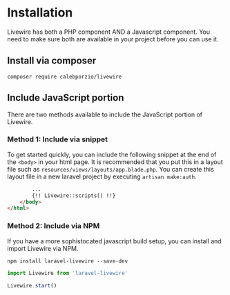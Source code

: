 # Installation
Livewire has both a PHP component AND a Javascript component. You need to make sure both are available in your project before you can use it.

## Install via composer
`composer require calebporzio/livewire`

## Include JavaScript portion

There are two methods available to include the JavaScript portion of Livewire.

### Method 1: Include via snippet
To get started quickly, you can include the following snippet at the end of the `<body>` in your html page. It is recommended that you put this in a layout file such as `resources/views/layouts/app.blade.php`. You can create this layout file in a new laravel project by executing `artisan make:auth`.

```html
        ...
        {!! Livewire::scripts() !!}
    </body>
</html>
```

### Method 2: Include via NPM
If you have a more sophistocated javascript build setup, you can install and import Livewire via NPM.

`npm install laravel-livewire --save-dev`

```js
import Livewire from 'laravel-livewire'

Livewire.start()
```
